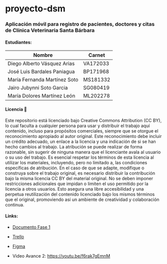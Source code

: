 # proyecto-dsm

### Aplicación móvil para registro de pacientes, doctores y citas de Clínica Veterinaria Santa Bárbara

#### Estudiantes:

| Nombre  | Carnet |
| ------------- | ------------- |
| Diego Alberto Vásquez Arias | VA172033
| José Luis Bardales Paniagua | BP171968 |
| María Fernanda Martínez Soto | MS181332 |
| Jairo Jubynni Soto Garcia | SG080419 |
| María Dolores Martínez León | ML202278 |

#### Licencia 📄

Este repositorio está licenciado bajo Creative Commons Attribution (CC BY), lo cual faculta a cualquier persona para usar y distribuir el trabajo aquí contenido, incluso para propósitos comerciales, siempre que se otorgue el reconocimiento apropiado al autor original. Este reconocimiento debe incluir un crédito adecuado, un enlace a la licencia y una indicación de si se han hecho cambios al trabajo. La atribución se puede realizar de forma razonable, sin sugerir de ninguna manera que el licenciante avala al usuario o su uso del trabajo. Es esencial respetar los términos de esta licencia al utilizar los materiales, incluyendo, pero no limitado a, las condiciones específicas de atribución. En el caso de que se adapte, modifique o construya sobre el trabajo original, es necesario distribuir la contribución bajo la misma licencia CC BY del material original. No se deben imponer restricciones adicionales que impidan o limiten el uso permitido por la licencia a otros usuarios. Esto asegura una libre accesibilidad y una perpetua reutilización del contenido licenciado bajo los mismos términos que el original, promoviendo así un ambiente de creatividad y colaboración continua.
#### Links:

* [Documento Fase 1](https://drive.google.com/file/d/1cqTRl9Sl3HUe1x9TUaaj4aSMV8nsSF4e/view?usp=sharing)
* [Trello](https://trello.com/b/tnitSMLo/proyecto-dsm-2023)
* [Figma](https://www.figma.com/file/xB5ItxLm2GXKmb70ljnGkM/DSM?type=design&node-id=0-1&mode=design)

* Video Avance 2: https://youtu.be/f6rak7gEmnM
